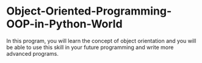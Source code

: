 # Object-Oriented-Programming-OOP-in-Python-World

In this program, you will learn the concept of object orientation and you will be able to
use this skill in your future programming and write more advanced programs.
